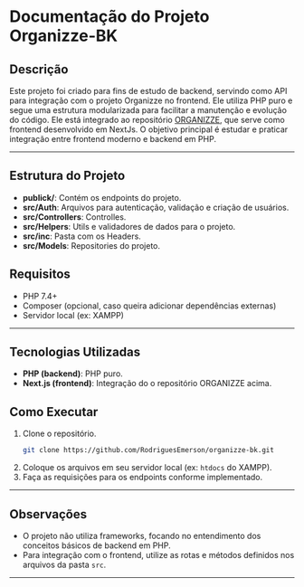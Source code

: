 # Documentação do Projeto Organizze-BK

## Descrição

Este projeto foi criado para fins de estudo de backend, servindo como API para integração com o projeto Organizze no frontend. Ele utiliza PHP puro e segue uma estrutura modularizada para facilitar a manutenção e evolução do código.
Ele está integrado ao repositório [ORGANIZZE](https://github.com/RodriguesEmerson/organizze), que serve como frontend desenvolvido em NextJs. O objetivo principal é estudar e praticar integração entre frontend moderno e backend em PHP.

---

## Estrutura do Projeto

- **publick/**: Contém os endpoints do projeto.
- **src/Auth**: Arquivos para autenticação, validação e criação de usuários.
- **src/Controllers**: Controlles.
- **src/Helpers**: Utils e validadores de dados para o projeto.
- **src/inc**: Pasta com os Headers.
- **src/Models**: Repositories do projeto.

## Requisitos

- PHP 7.4+
- Composer (opcional, caso queira adicionar dependências externas)
- Servidor local (ex: XAMPP)

---

## Tecnologias Utilizadas

- **PHP (backend)**: PHP puro.
- **Next.js (frontend)**: Integração do o repositório ORGANIZZE acima.

## Como Executar

1. Clone o repositório.
   ```sh
   git clone https://github.com/RodriguesEmerson/organizze-bk.git

2. Coloque os arquivos em seu servidor local (ex: `htdocs` do XAMPP).
3. Faça as requisições para os endpoints conforme implementado.

---

## Observações

- O projeto não utiliza frameworks, focando no entendimento dos conceitos básicos de backend em PHP.
- Para integração com o frontend, utilize as rotas e métodos definidos nos arquivos da pasta `src`.

---